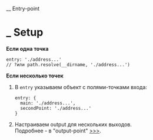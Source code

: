 \_\_ Entry-point

# \_ Setup

**Если одна точка**

```
entry: './address...'
// ?или path.resolve(__dirname, './address...')
```

**Если несколько точек**

1. В `entry` указываем объект с полями-точками входа:

   ```
   entry: {
     main: './address...',
     secondPoint: './address...'
   }
   ```

1. Настраиваем output для нескольких выходов.  
   Подробнее - в "output-point" [>>>]().
